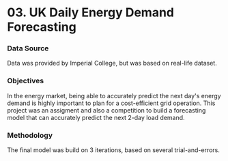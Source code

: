 # 03. UK Daily Energy Demand Forecasting

### Data Source

Data was provided by Imperial College, but was based on real-life dataset.

### Objectives

In the energy market, being able to accurately predict the next day's energy demand is highly important to plan for a cost-efficient grid operation. 
This project was an assigment and also a competition to build a forecasting model that can accurately predict the next 2-day load demand.

### Methodology

The final model was build on 3 iterations, based on several trial-and-errors. 
